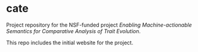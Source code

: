 # cate
Project repository for the NSF-funded project _Enabling Machine-actionable Semantics for Comparative Analysis of Trait Evolution_.

This repo includes the initial website for the project.

